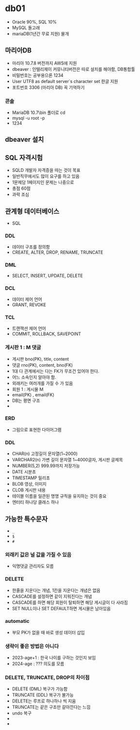 # db01

- Oracle 90%, SQL 10%
- MySQL 돌고래
- mariaDB(1년간 무료 지원) 물개

## 마리아DB
- 마리아 10.7.8 버전까지 AWS에 지원
- dbeaver : 인텔리제이 커뮤니티버전은 따로 설치를 해야함, DB통합툴 
- 비밀번호는 공부용으론 1234
- User UTF8 as default server`s character set 한글 지원
- 포트번호 3306 (마리아 DB) 꼭 기억하기
### 콘솔
- MariaDB 10.7\bin 폴더로 cd 
- mysql -u root -p 
- 1234

## dbeaver 설치

## SQL 자격시험
- SQLD 개발자 자격증을 따는 것이 목표
- 일반직무에서도 많이 요구를 하고 있음
- 1문제당 1페이지인 문제는 나중으로
- 총점 60점
- 과락 조심

## 관계형 데이터베이스
- SQL 
### DDL
- 데이터 구조를 정의함
- CREATE, ALTER, DROP, RENAME, TRUNCATE
### DML
- SELECT, INSERT, UPDATE, DELETE
### DCL
- 데이터 제어 언어
- GRANT, REVOKE
### TCL
- 트랜잭션 제어 언어
- COMMIT, ROLLBACK, SAVEPOINT


### 게시판 1 : M 댓글
- 게시판 bno(PK), title, content
- 댓글 rno(PK), content, bno(FK)
- 1대 다 관계에서는 다는 FK가 무조건 있어야 한다.
- 어느 소속인지 알아야 함.
- 외래키는 여러개를 가질 수 가 있음
- 회원 1 : 게시물 M
- email(PK) ,  email(FK)
- DB는 평면 구조
- 

### ERD
- 그림으로 표현한 다이어그램

### DDL
- CHAR(n) 고정길이 문자열(1~2000) 
- VARCHAR2(n)  가변 길이 문자열 1~4000글자, 게시판 글제목 
- NUMBER(5,2)  999.99까지 저장가능
- DATE 시분초
- TIMESTAMP 밀리초
- BLOB 영상, 이미지
- CLOB 게시판 내용
- 테이블 이름을 일관된 명명 규칙을 유지하는 것이 중요
- 엔터티 하나당 클래스 하나


## 가능한 특수문자
- `_`
- `$`
- `#`

### 외래키 값은 널 값을 가질 수 있음
- 익명댓글 관리자도 모름

### DELETE
- 한줄을 지운다는 개념, 1칸을 지운다는 개념은 없음
- CASCADE를 설정하면 같이 지워진다는 개념
- CASCADE를 하면 해당 회원이 탈퇴하면 해당 게시글이 다 사라짐
- SET NULL이나 SET DEFAULT하면 게시물은 남아있음

### automatic
- 부모 PK가 없을 때 바로 생성 데이터 삽입


### 생략이 좋은 방법은 아니다
- 2023-age+1  : 한국 나이를 구하는 것인지 보임
- 2024-age : ??? 의도를 모름

### DELETE, TRUNCATE, DROP의 차이점
- DELETE (DML)  복구가 가능함 
- TRUNCATE (DDL) 복구가 불가능
- DELETE는 루프로 하나하나 씩 지움
- TRUNCATE는 같은 구조만 갈아낀다는 느낌
- undo 복구
- 
- 